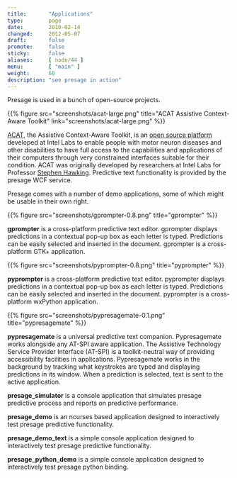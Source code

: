 ```yaml
---
title:       "Applications"
type:        page
date:        2010-02-14
changed:     2012-05-07
draft:       false
promote:     false
sticky:      false
aliases:     [ node/44 ]
menu:	     [ "main" ]
weight:	     60
description: "see presage in action"
---
```


Presage is used in a bunch of open-source projects.

{{% figure src="screenshots/acat-large.png" title="ACAT Assistive Context-Aware Toolkit" link="screenshots/acat-large.png" %}}

[ACAT](https://01.org/acat), the Assistive Context-Aware Toolkit, is an [open source platform](https://github.com/intel/acat) developed at Intel Labs to enable people with motor neuron diseases and other disabilities to have full access to the capabilities and applications of their computers through very constrained interfaces suitable for their condition. ACAT was originally developed by researchers at Intel Labs for Professor [Stephen Hawking](https://en.wikipedia.org/wiki/Stephen_Hawking). Predictive text functionality is provided by the presage WCF service.

Presage comes with a number of demo applications, some of which might be usable in their own right.

{{% figure src="screenshots/gprompter-0.8.png" title="gprompter" %}}

**gprompter** is a cross-platform predictive text editor. gprompter displays predictions in a contextual pop-up box as each letter is typed. Predictions can be easily selected and inserted in the document. gprompter is a cross-platform GTK+ application.

{{% figure src="screenshots/pyprompter-0.8.png" title="pyprompter" %}}

**pyprompter** is a cross-platform predictive text editor. pyprompter displays predictions in a contextual pop-up box as each letter is typed. Predictions can be easily selected and inserted in the document. pyprompter is a cross-platform wxPython application.

{{% figure src="screenshots/pypresagemate-0.1.png" title="pypresagemate" %}}

**pypresagemate** is a universal predictive text companion. Pypresagemate works alongside any AT-SPI aware application. The Assistive Technology Service Provider Interface (AT-SPI) is a toolkit-neutral way of providing accessibility facilities in applications. Pypresagemate works in the background by tracking what keystrokes are typed and displaying predictions in its window. When a prediction is selected, text is sent to the active application.

**presage_simulator** is a console application that simulates presage predictive process and reports on predictive performance.

**presage_demo** is an ncurses based application designed to interactively test presage predictive functionality.

**presage_demo_text** is a simple console application designed to interactively test presage predictive functionality.

**presage_python_demo** is a simple console application designed to interactively test presage python binding.

